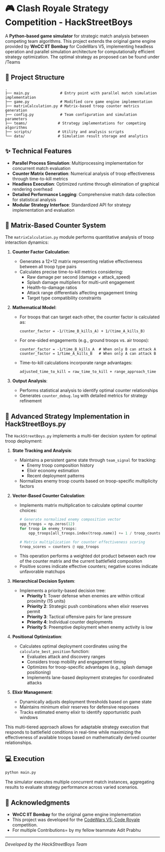 # 🎮 Clash Royale Strategy Competition - HackStreetBoys

A **Python-based game simulator** for strategic match analysis between competing team algorithms. This project extends the original game engine provided by **WnCC IIT Bombay** for CodeWars V5, implementing headless operation and parallel simulation architecture for computationally efficient strategy optimization. The optimal strategy as proposed can be found under /Teams

## 📁 Project Structure

```
.
├── main.py              # Entry point with parallel match simulation implementation
├── game.py              # Modified core game engine implementation
├── matrixCalculation.py # Matrix-based troop counter metrics generation
├── config.py            # Team configuration and simulation parameters
├── teams/              # Strategy implementations for competing algorithms
├── scripts/            # Utility and analysis scripts
└── data/               # Simulation result storage and analytics
```

## ✨ Technical Features

- **Parallel Process Simulation**: Multiprocessing implementation for concurrent match evaluation
- **Counter Matrix Generation**: Numerical analysis of troop effectiveness through time-to-kill metrics
- **Headless Execution**: Optimized runtime through elimination of graphical rendering overhead
- **Detailed Performance Logging**: Comprehensive match data collection for statistical analysis
- **Modular Strategy Interface**: Standardized API for strategy implementation and evaluation

## 🔧 Matrix-Based Counter System

The `matrixCalculation.py` module performs quantitative analysis of troop interaction dynamics:

1. **Counter Factor Calculation**:
   - Generates a 12×12 matrix representing relative effectiveness between all troop type pairs
   - Calculates precise time-to-kill metrics considering:
     - Raw damage per second (damage × attack_speed)
     - Splash damage multipliers for multi-unit engagement
     - Health-to-damage ratios
     - Attack range differentials affecting engagement timing
     - Target type compatibility constraints

2. **Mathematical Model**:
   - For troops that can target each other, the counter factor is calculated as:
     ```
     counter_factor = -1/(time_B_kills_A) + 1/(time_A_kills_B)
     ```
   - For one-sided engagements (e.g., ground troops vs. air troops):
     ```
     counter_factor = -1/time_B_kills_A  # When only B can attack A
     counter_factor = 1/time_A_kills_B   # When only A can attack B
     ```
   - Time-to-kill calculations incorporate range advantages:
     ```
     adjusted_time_to_kill = raw_time_to_kill + range_approach_time
     ```

3. **Output Analysis**:
   - Performs statistical analysis to identify optimal counter relationships
   - Generates `counter_debug.log` with detailed metrics for strategy refinement

## 🎯 Advanced Strategy Implementation in HackStreetBoys.py

The `HackStreetBoys.py` implements a multi-tier decision system for optimal troop deployment:

1. **State Tracking and Analysis**:
   - Maintains a persistent game state through `team_signal` for tracking:
     - Enemy troop composition history
     - Elixir economy estimation
     - Recent deployment patterns
   - Normalizes enemy troop counts based on troop-specific multiplicity factors

2. **Vector-Based Counter Calculation**:
   - Implements matrix multiplication to calculate optimal counter choices:
     ```python
     # Generate normalized enemy composition vector
     opp_troops = np.zeros(12)
     for troop in enemy_troops:
         opp_troops[all_troops.index(troop.name)] += 1 / troop_counts[all_troops.index(troop.name)]
     
     # Matrix multiplication for counter effectiveness scoring
     troop_scores = counters @ opp_troops
     ```
   - This operation performs a weighted dot product between each row of the counter matrix and the current battlefield composition
   - Positive scores indicate effective counters; negative scores indicate unfavorable matchups

3. **Hierarchical Decision System**:
   - Implements a priority-based decision tree:
     - **Priority 1**: Tower defense when enemies are within critical proximity (15 units)
     - **Priority 2**: Strategic push combinations when elixir reserves permit
     - **Priority 3**: Tactical offensive pairs for lane pressure
     - **Priority 4**: Individual counter deployments
     - **Priority 5**: Preemptive deployment when enemy activity is low

4. **Positional Optimization**:
   - Calculates optimal deployment coordinates using the `calculate_best_position` function:
     - Evaluates attack and discovery ranges
     - Considers troop mobility and engagement timing
     - Optimizes for troop-specific advantages (e.g., splash damage positioning)
     - Implements lane-based deployment strategies for coordinated attacks

5. **Elixir Management**:
   - Dynamically adjusts deployment thresholds based on game state
   - Maintains minimum elixir reserves for defensive responses
   - Tracks estimated enemy elixir to identify opportunistic push windows

This multi-tiered approach allows for adaptable strategy execution that responds to battlefield conditions in real-time while maximizing the effectiveness of available troops based on mathematically derived counter relationships.

## 💻 Execution

```bash
python main.py
```

The simulator executes multiple concurrent match instances, aggregating results to evaluate strategy performance across varied scenarios.

## 🙏 Acknowledgments

- **WnCC IIT Bombay** for the original game engine implementation
- This project was developed for the [CodeWars V5: Code Royale](https://tulip-cone-606.notion.site/CodeWars-V5-Code-Royale-1ac881a58b9a807196a5e351b6ea8a79) competition.
- For multiple Contributions= by my fellow teammate Adit Prabhu

---
*Developed by the HackStreetBoys Team* 
